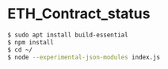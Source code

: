 # ETH_Contract_status


```sh
$ sudo apt install build-essential
$ npm install
$ cd ~/
$ node --experimental-json-modules index.js
```